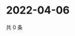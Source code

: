 # 2022-04-06

共 0 条

<!-- BEGIN WEIBO -->
<!-- 最后更新时间 Wed Apr 06 2022 18:18:49 GMT+0800 (China Standard Time) -->

<!-- END WEIBO -->
